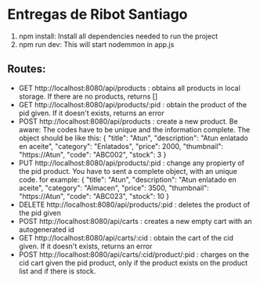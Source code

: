 # Entregas de Ribot Santiago

1) npm install: Install all dependencies needed to run the project
2) npm run dev: This will start nodemmon in app.js

## Routes:

- GET http://localhost:8080/api/products : obtains all products in local storage. If there are no products, returns []
- GET http://localhost:8080/api/products/:pid : obtain the product of the pid given. If it doesn't exists, returns an error
- POST http://localhost:8080/api/products : create a new product. Be aware: The codes have to be unique and the information complete. The object should be like this:
  {
    "title": "Atun",
    "description": "Atun enlatado en aceite",
    "category": "Enlatados",
    "price": 2000,
    "thumbnail": "https://Atun",
    "code": "ABC002",
    "stock": 3
  }
- PUT http://localhost:8080/api/products/:pid : change any propierty of the pid product. You have to sent a complete object, with an unique code. for example:
  {
    "title": "Atun",
    "description": "Atun enlatado en aceite",
    "category": "Almacen",
    "price": 3500,
    "thumbnail": "https://Atun",
    "code": "ABC023",
    "stock": 10
  }
- DELETE http://localhost:8080/api/products/:pid : deletes the product of the pid given
- POST http://localhost:8080/api/carts : creates a new empty cart with an autogenerated id
- GET http://localhost:8080/api/carts/:cid : obtain the cart of the cid given. If it doesn't exists, returns an error
- POST http://localhost:8080/api/carts/:cid/product/:pid : charges on the cid cart given the pid product, only if the product exists on the product list and if there is stock.